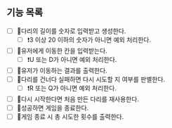 ## 기능 목록

- [ ] 📍다리의 길이를 숫자로 입력받고 생성한다.
  - [ ] ❗3 이상 20 이하의 숫자가 아니면 예외 처리한다.
- [ ] 📍유저에게 이동한 칸을 입력받는다.
  - [ ] ❗U 또는 D가 아니면 예외 처리한다.
- [ ] 📍유저가 이동하는 결과를 출력한다.
- [ ] 📍다리를 건너다 실패하면 다시 시도할 지 여부를 판별한다.
  - [ ] ❗R 또는 Q가 아니면 예외 처리한다.
- [ ] 📍다시 시작한다면 처음 만든 다리를 재사용한다.
- [ ] 📍성공하면 게임을 종료한다.
- [ ] 📍게임 종료 시 총 시도한 횟수를 출력한다.
